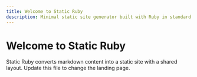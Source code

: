 ```yaml
---
title: Welcome to Static Ruby
description: Minimal static site generator built with Ruby in standard Ruby tooling.
---
```


# Welcome to Static Ruby

Static Ruby converts markdown content into a static site with a shared layout. Update this file to change the landing page.
